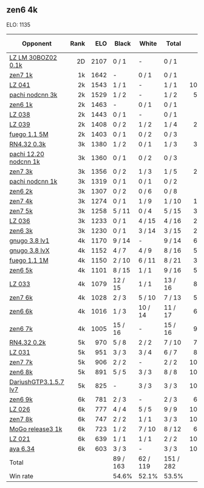 ## zen6 4k ##

ELO: 1135

Opponent | Rank | ELO | Black | White | Total | Win rate
---------|-----:|----:|-------|-------|-------|-------:
[LZ LM 30BOZ02 0.1k](LZ%20LM%2030BOZ02%200.1k.md) | 2D | 2107 | 0 / 1 | - | 0 / 1 | 0.0%
[zen7 1k](zen7%201k.md) | 1k | 1642 | - | 0 / 1 | 0 / 1 | 0.0%
[LZ 041](LZ%20041.md) | 2k | 1543 | 1 / 1 | - | 1 / 1 | 100.0%
[pachi nodcnn 3k](pachi%20nodcnn%203k.md) | 2k | 1529 | 1 / 2 | - | 1 / 2 | 50.0%
[zen6 1k](zen6%201k.md) | 2k | 1463 | - | 0 / 1 | 0 / 1 | 0.0%
[LZ 038](LZ%20038.md) | 2k | 1443 | 0 / 1 | - | 0 / 1 | 0.0%
[LZ 039](LZ%20039.md) | 2k | 1408 | 0 / 2 | 1 / 2 | 1 / 4 | 25.0%
[fuego 1.1 5M](fuego%201.1%205M.md) | 2k | 1403 | 0 / 1 | 0 / 2 | 0 / 3 | 0.0%
[RN4.32 0.3k](RN4.32%200.3k.md) | 3k | 1380 | 1 / 2 | 0 / 1 | 1 / 3 | 33.3%
[pachi 12.20 nodcnn 1k](pachi%2012.20%20nodcnn%201k.md) | 3k | 1360 | 0 / 1 | 0 / 2 | 0 / 3 | 0.0%
[zen7 3k](zen7%203k.md) | 3k | 1356 | 0 / 2 | 1 / 3 | 1 / 5 | 20.0%
[pachi nodcnn 1k](pachi%20nodcnn%201k.md) | 3k | 1319 | 0 / 1 | 0 / 1 | 0 / 2 | 0.0%
[zen6 2k](zen6%202k.md) | 3k | 1307 | 0 / 2 | 0 / 6 | 0 / 8 | 0.0%
[zen7 4k](zen7%204k.md) | 3k | 1274 | 0 / 1 | 1 / 9 | 1 / 10 | 10.0%
[zen7 5k](zen7%205k.md) | 3k | 1258 | 5 / 11 | 0 / 4 | 5 / 15 | 33.3%
[LZ 036](LZ%20036.md) | 3k | 1233 | 0 / 1 | 4 / 15 | 4 / 16 | 25.0%
[zen6 3k](zen6%203k.md) | 3k | 1230 | 0 / 1 | 3 / 14 | 3 / 15 | 20.0%
[gnugo 3.8 lv1](gnugo%203.8%20lv1.md) | 4k | 1170 | 9 / 14 | - | 9 / 14 | 64.3%
[gnugo 3.8 lvX](gnugo%203.8%20lvX.md) | 4k | 1152 | 4 / 7 | 4 / 9 | 8 / 16 | 50.0%
[fuego 1.1 1M](fuego%201.1%201M.md) | 4k | 1150 | 2 / 10 | 6 / 11 | 8 / 21 | 38.1%
[zen6 5k](zen6%205k.md) | 4k | 1101 | 8 / 15 | 1 / 1 | 9 / 16 | 56.3%
[LZ 033](LZ%20033.md) | 4k | 1079 | 12 / 15 | 1 / 1 | 13 / 16 | 81.3%
[zen7 6k](zen7%206k.md) | 4k | 1028 | 2 / 3 | 5 / 10 | 7 / 13 | 53.8%
[zen6 6k](zen6%206k.md) | 4k | 1016 | 1 / 3 | 10 / 14 | 11 / 17 | 64.7%
[zen6 7k](zen6%207k.md) | 4k | 1005 | 15 / 16 | - | 15 / 16 | 93.8%
[RN4.32 0.2k](RN4.32%200.2k.md) | 5k | 970 | 5 / 8 | 2 / 2 | 7 / 10 | 70.0%
[LZ 031](LZ%20031.md) | 5k | 951 | 3 / 3 | 3 / 4 | 6 / 7 | 85.7%
[zen7 7k](zen7%207k.md) | 5k | 906 | 2 / 2 | - | 2 / 2 | 100.0%
[zen6 8k](zen6%208k.md) | 5k | 891 | 5 / 5 | 3 / 3 | 8 / 8 | 100.0%
[DariushGTP3.1.5.7 lv7](DariushGTP3.1.5.7%20lv7.md) | 5k | 825 | - | 3 / 3 | 3 / 3 | 100.0%
[zen6 9k](zen6%209k.md) | 6k | 781 | 2 / 3 | - | 2 / 3 | 66.7%
[LZ 026](LZ%20026.md) | 6k | 777 | 4 / 4 | 5 / 5 | 9 / 9 | 100.0%
[zen7 8k](zen7%208k.md) | 6k | 747 | 2 / 2 | 1 / 1 | 3 / 3 | 100.0%
[MoGo release3 1k](MoGo%20release3%201k.md) | 6k | 723 | 1 / 2 | 7 / 10 | 8 / 12 | 66.7%
[LZ 021](LZ%20021.md) | 6k | 639 | 1 / 1 | 1 / 1 | 2 / 2 | 100.0%
[aya 6.34](aya%206.34.md) | 6k | 603 | 3 / 3 | - | 3 / 3 | 100.0%
Total | | | 89 / 163 | 62 / 119 | 151 / 282 | 
Win rate| | | 54.6% | 52.1% | 53.5% | 
